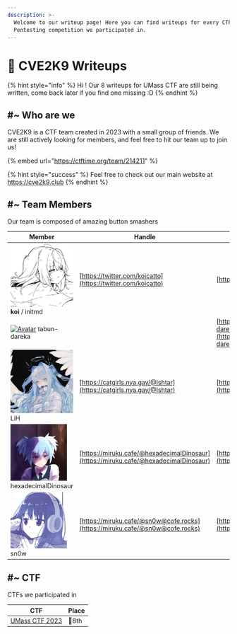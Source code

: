 ```yaml
---
description: >-
  Welcome to our writeup page! Here you can find writeups for every CTF or
  Pentesting competition we participated in.
---
```


# 🐾 CVE2K9 Writeups

{% hint style="info" %}
Hi ! Our 8 writeups for UMass CTF are still being written, come back later if you find one missing :D
{% endhint %}

## #\~ Who are we

CVE2K9 is a CTF team created in 2023 with a small group of friends. We are still actively looking for members, and feel free to hit our team up to join us!

{% embed url="https://ctftime.org/team/214211" %}

{% hint style="success" %}
Feel free to check out our main website at https://cve2k9.club
{% endhint %}

## #\~ Team Members

Our team is composed of amazing button smashers

| Member                                                                                                                                                              | Handle                                                                               | Website                                                              |
| ------------------------------------------------------------------------------------------------------------------------------------------------------------------- | ------------------------------------------------------------------------------------ | -------------------------------------------------------------------- |
| <img src=".gitbook/assets/9ad038f8dad28f1da51442938f5f1d83.jpg" alt="" data-size="line"> **koi** / initmd                                                           | [https://twitter.com/koicatto](https://twitter.com/koicatto)                         | [https://k0i.lol/](https://k0i.lol/)                                 |
| [<img src="https://avatars.githubusercontent.com/u/94705516?v=4" alt="Avatar" data-size="line">](https://avatars.githubusercontent.com/u/94705516?v=4) tabun-dareka |                                                                                      | [https://github.com/tabun-dareka](https://github.com/tabun-dareka)   |
| <img src=".gitbook/assets/nanaju_ko-20230127-0001_2-thumb.webp" alt="" data-size="line"> LiH                                                                        | [https://catgirls.nya.gay/@Ishtar](https://catgirls.nya.gay/@Ishtar)                 | [https://catgirls.nya.gay/@Ishtar](https://catgirls.nya.gay/@Ishtar) |
| <img src=".gitbook/assets/73c32d19137e98ca354f4b632c1485b1.webp" alt="" data-size="line"> hexadecimalDinosaur                                                       | [https://miruku.cafe/@hexadecimalDinosaur](https://miruku.cafe/@hexadecimalDinosaur) | [https://ivyfanchiang.ca/](https://ivyfanchiang.ca/)                 |
| <img src=".gitbook/assets/bcf10caacb645ff99fcce3d0f1ccbb9b.webp" alt="" data-size="line"> sn0w                                                                      | [https://miruku.cafe/@sn0w@cofe.rocks](https://miruku.cafe/@sn0w@cofe.rocks)         | [https://sn0w.cx/](https://sn0w.cx/)                                 |

## #\~ CTF

CTFs we participated in

| CTF                                              | Place |
| ------------------------------------------------ | ----- |
| [UMass CTF 2023](https://ctftime.org/event/1912) | 👑8th |

